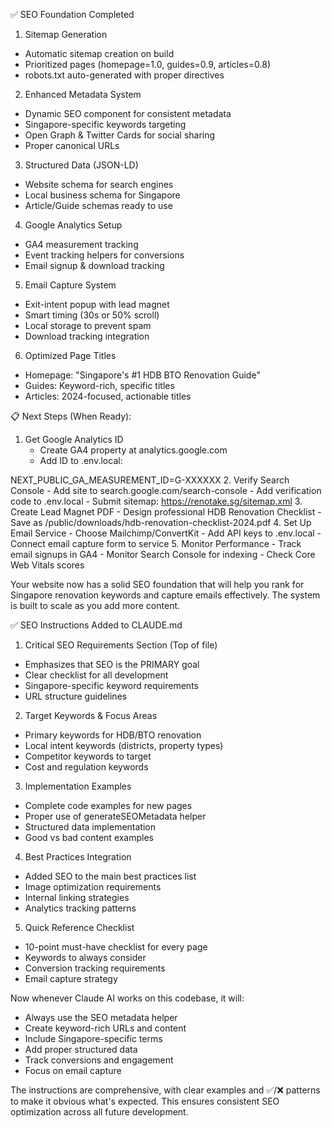 ✅ SEO Foundation Completed

1. Sitemap Generation

- Automatic sitemap creation on build
- Prioritized pages (homepage=1.0, guides=0.9,
  articles=0.8)
- robots.txt auto-generated with proper directives

2. Enhanced Metadata System

- Dynamic SEO component for consistent metadata
- Singapore-specific keywords targeting
- Open Graph & Twitter Cards for social sharing
- Proper canonical URLs

3. Structured Data (JSON-LD)

- Website schema for search engines
- Local business schema for Singapore
- Article/Guide schemas ready to use

4. Google Analytics Setup

- GA4 measurement tracking
- Event tracking helpers for conversions
- Email signup & download tracking

5. Email Capture System

- Exit-intent popup with lead magnet
- Smart timing (30s or 50% scroll)
- Local storage to prevent spam
- Download tracking integration

6. Optimized Page Titles

- Homepage: "Singapore's #1 HDB BTO Renovation Guide"
- Guides: Keyword-rich, specific titles
- Articles: 2024-focused, actionable titles

📋 Next Steps (When Ready):

1. Get Google Analytics ID
   - Create GA4 property at analytics.google.com
   - Add ID to .env.local:

NEXT_PUBLIC_GA_MEASUREMENT_ID=G-XXXXXX 2. Verify Search Console - Add site to search.google.com/search-console - Add verification code to .env.local - Submit sitemap: https://renotake.sg/sitemap.xml 3. Create Lead Magnet PDF - Design professional HDB Renovation Checklist - Save as
/public/downloads/hdb-renovation-checklist-2024.pdf 4. Set Up Email Service - Choose Mailchimp/ConvertKit - Add API keys to .env.local - Connect email capture form to service 5. Monitor Performance - Track email signups in GA4 - Monitor Search Console for indexing - Check Core Web Vitals scores

Your website now has a solid SEO foundation that will
help you rank for Singapore renovation keywords and
capture emails effectively. The system is built to scale
as you add more content.

✅ SEO Instructions Added to CLAUDE.md

1. Critical SEO Requirements Section (Top of file)

- Emphasizes that SEO is the PRIMARY goal
- Clear checklist for all development
- Singapore-specific keyword requirements
- URL structure guidelines

2. Target Keywords & Focus Areas

- Primary keywords for HDB/BTO renovation
- Local intent keywords (districts, property types)
- Competitor keywords to target
- Cost and regulation keywords

3. Implementation Examples

- Complete code examples for new pages
- Proper use of generateSEOMetadata helper
- Structured data implementation
- Good vs bad content examples

4. Best Practices Integration

- Added SEO to the main best practices list
- Image optimization requirements
- Internal linking strategies
- Analytics tracking patterns

5. Quick Reference Checklist

- 10-point must-have checklist for every page
- Keywords to always consider
- Conversion tracking requirements
- Email capture strategy

Now whenever Claude AI works on this codebase, it will:

- Always use the SEO metadata helper
- Create keyword-rich URLs and content
- Include Singapore-specific terms
- Add proper structured data
- Track conversions and engagement
- Focus on email capture

The instructions are comprehensive, with clear examples and ✅/❌ patterns to
make it obvious what's expected. This ensures consistent SEO optimization
across all future development.
